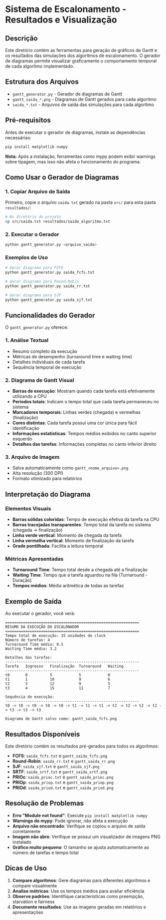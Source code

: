 # Sistema de Escalonamento - Resultados e Visualização

## Descrição

Este diretório contém as ferramentas para geração de gráficos de Gantt e os resultados das simulações dos algoritmos de escalonamento. O gerador de diagramas permite visualizar graficamente o comportamento temporal de cada algoritmo implementado.

## Estrutura dos Arquivos

- `gantt_generator.py` - Gerador de diagramas de Gantt
- `gantt_saida_*.png` - Diagramas de Gantt gerados para cada algoritmo
- `saida_*.txt` - Arquivos de saída das simulações para cada algoritmo

## Pré-requisitos

Antes de executar o gerador de diagramas, instale as dependências necessárias:

```bash
pip install matplotlib numpy
```

**Nota:** Após a instalação, ferramentas como mypy podem exibir warnings sobre tipagem, mas isso não afeta o funcionamento do programa.

## Como Usar o Gerador de Diagramas

### 1. Copiar Arquivo de Saída

Primeiro, copie o arquivo `saida.txt` gerado na pasta `src/` para esta pasta `resultados/`:

```bash
# No diretório do projeto
cp src/saida.txt resultados/saida_algoritmo.txt
```

### 2. Executar o Gerador

```bash
python gantt_generator.py <arquivo_saida>
```

### Exemplos de Uso

```bash
# Gerar diagrama para FCFS
python gantt_generator.py saida_fcfs.txt

# Gerar diagrama para Round-Robin
python gantt_generator.py saida_rr.txt

# Gerar diagrama para SJF
python gantt_generator.py saida_sjf.txt
```

## Funcionalidades do Gerador

O `gantt_generator.py` oferece:

### 1. **Análise Textual**
- Resumo completo da execução
- Métricas de desempenho (turnaround time e waiting time)
- Detalhes individuais de cada tarefa
- Sequência temporal de execução

### 2. **Diagrama de Gantt Visual**
- **Barras de execução**: Mostram quando cada tarefa está efetivamente utilizando a CPU
- **Períodos totais**: Indicam o tempo total que cada tarefa permaneceu no sistema
- **Marcadores temporais**: Linhas verdes (chegada) e vermelhas (finalização)
- **Cores distintas**: Cada tarefa possui uma cor única para fácil identificação
- **Informações estatísticas**: Tempos médios exibidos no canto superior esquerdo
- **Detalhes das tarefas**: Informações completas no canto inferior direito

### 3. **Arquivo de Imagem**
- Salva automaticamente como `gantt_<nome_arquivo>.png`
- Alta resolução (300 DPI)
- Formato otimizado para relatórios

## Interpretação do Diagrama

### Elementos Visuais

- **Barras sólidas coloridas**: Tempo de execução efetiva da tarefa na CPU
- **Barras tracejadas transparentes**: Tempo total da tarefa no sistema (chegada → finalização)
- **Linha verde vertical**: Momento de chegada da tarefa
- **Linha vermelha vertical**: Momento de finalização da tarefa
- **Grade pontilhada**: Facilita a leitura temporal

### Métricas Apresentadas

- **Turnaround Time**: Tempo total desde a chegada até a finalização
- **Waiting Time**: Tempo que a tarefa aguardou na fila (Turnaround - Duração)
- **Tempos médios**: Média aritmética de todas as tarefas

## Exemplo de Saída

Ao executar o gerador, você verá:

```
============================================================
RESUMO DA EXECUÇÃO DO ESCALONADOR
============================================================
Tempo total de execução: 15 unidades de clock
Número de tarefas: 4
Turnaround Time médio: 8.5
Waiting Time médio: 3.2

Detalhes das tarefas:
------------------------------------------------------------
Tarefa   Ingresso   Finalização  Turnaround   Waiting
------------------------------------------------------------
t0       0          5            5            0
t1       1          10           9            6
t2       3          12           9            5
t3       4          15           11           7

Sequência de execução:
------------------------------------------------------------
t0 -> t0 -> t0 -> t0 -> t0 -> t1 -> t1 -> t1 -> t2 -> t2 -> t2 -> t2 -> t3 -> t3 -> t3

Diagrama de Gantt salvo como: gantt_saida_fcfs.png
```

## Resultados Disponíveis

Este diretório contém os resultados pré-gerados para todos os algoritmos:

- **FCFS**: `saida_fcfs.txt` e `gantt_saida_fcfs.png`
- **Round-Robin**: `saida_rr.txt` e `gantt_saida_rr.png`
- **SJF**: `saida_sjf.txt` e `gantt_saida_sjf.png`
- **SRTF**: `saida_srtf.txt` e `gantt_saida_srtf.png`
- **PRIOc**: `saida_prioc.txt` e `gantt_saida_prioc.png`
- **PRIOp**: `saida_priop.txt` e `gantt_saida_priop.png`
- **PRIOd**: `saida_priod.txt` e `gantt_saida_priod.png`

## Resolução de Problemas

- **Erro "Module not found"**: Execute `pip install matplotlib numpy`
- **Warnings do mypy**: Pode ignorar, não afeta a execução
- **Arquivo não encontrado**: Verifique se copiou o arquivo de saída corretamente
- **Imagem não abre**: Verifique se possui um visualizador de imagens PNG instalado
- **Gráfico muito pequeno**: O tamanho se ajusta automaticamente ao número de tarefas e tempo total

## Dicas de Uso

1. **Compare algoritmos**: Gere diagramas para diferentes algoritmos e compare visualmente
2. **Analise métricas**: Use os tempos médios para avaliar eficiência
3. **Observe padrões**: Identifique características como preempção, starvation e fairness
4. **Documente resultados**: Use as imagens geradas em relatórios e apresentações